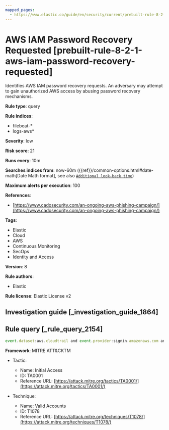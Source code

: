```yaml
---
mapped_pages:
  - https://www.elastic.co/guide/en/security/current/prebuilt-rule-8-2-1-aws-iam-password-recovery-requested.html
---
```


# AWS IAM Password Recovery Requested [prebuilt-rule-8-2-1-aws-iam-password-recovery-requested]

Identifies AWS IAM password recovery requests. An adversary may attempt to gain unauthorized AWS access by abusing password recovery mechanisms.

**Rule type**: query

**Rule indices**:

* filebeat-*
* logs-aws*

**Severity**: low

**Risk score**: 21

**Runs every**: 10m

**Searches indices from**: now-60m ({{ref}}/common-options.html#date-math[Date Math format], see also [`Additional look-back time`](docs-content://solutions/security/detect-and-alert/create-detection-rule.md#rule-schedule))

**Maximum alerts per execution**: 100

**References**:

* [https://www.cadosecurity.com/an-ongoing-aws-phishing-campaign/](https://www.cadosecurity.com/an-ongoing-aws-phishing-campaign/)

**Tags**:

* Elastic
* Cloud
* AWS
* Continuous Monitoring
* SecOps
* Identity and Access

**Version**: 8

**Rule authors**:

* Elastic

**Rule license**: Elastic License v2

## Investigation guide [_investigation_guide_1864]



## Rule query [_rule_query_2154]

```js
event.dataset:aws.cloudtrail and event.provider:signin.amazonaws.com and event.action:PasswordRecoveryRequested and event.outcome:success
```

**Framework**: MITRE ATT&CKTM

* Tactic:

    * Name: Initial Access
    * ID: TA0001
    * Reference URL: [https://attack.mitre.org/tactics/TA0001/](https://attack.mitre.org/tactics/TA0001/)

* Technique:

    * Name: Valid Accounts
    * ID: T1078
    * Reference URL: [https://attack.mitre.org/techniques/T1078/](https://attack.mitre.org/techniques/T1078/)



